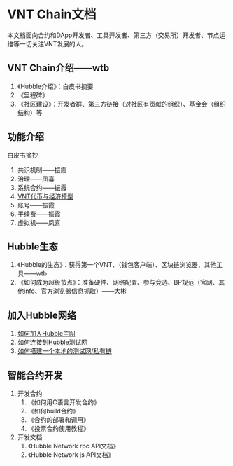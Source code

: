 # VNT Chain文档

本文档面向合约和DApp开发者、工具开发者、第三方（交易所）开发者、节点运维等一切关注VNT发展的人。

## VNT Chain介绍——wtb

1. 《Hubble介绍》：白皮书摘要
1. 《里程碑》
1. 《社区建设》：开发者群、第三方链接（对社区有贡献的组织）、基金会（组织结构）等

## 功能介绍

白皮书摘抄

1. 共识机制——振霞
1. 治理——凤喜
1. 系统合约——振霞
1. [VNT代币与经济模型](./03-ecological/vnt-token.md)
1. 账号——振霞
1. 手续费——振霞
1. 虚拟机——凤喜

## Hubble生态

1. 《Hubble的生态》：获得第一个VNT、（钱包客户端）、区块链浏览器、其他工具——wtb
1. 《如何成为超级节点》：准备硬件、网络配置、参与竞选、BP规范（官网、其他info、官方浏览器信息抓取）——大彬

## 加入Hubble网络

1. [如何加入Hubble主网](./05-network/connect-to-hubble-network.md)
1. [如何连接到Hubble测试网](./05-network/connect-to-hubble-testnet.md)
1. [如何搭建一个本地的测试网/私有链](../introduction/set-up-vnt-network/set-up-4-node-vnt-network.md)

## 智能合约开发

1. 开发合约
    1. 《如何用C语言开发合约》
    1. 《如何build合约》
    1. 《合约的部署和调用》
    1. 《投票合约使用教程》
1. 开发文档
    1. 《Hubble Network rpc API文档》
    1. 《Hubble Network js API文档》
